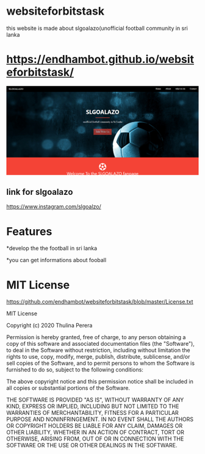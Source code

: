 # websiteforbitstask
this website is made about slgoalazo(unofficial football community in sri lanka

# https://endhambot.github.io/websiteforbitstask/

![](img/website.png)

## link for slgoalazo
https://www.instagram.com/slgoalzo/

# Features

*develop the the football in sri lanka

*you can get informations about fooball

# MIT License

https://github.com/endhambot/websiteforbitstask/blob/master/License.txt

MIT License

Copyright (c) 2020 Thulina Perera

Permission is hereby granted, free of charge, to any person obtaining a copy
of this software and associated documentation files (the "Software"), to deal
in the Software without restriction, including without limitation the rights
to use, copy, modify, merge, publish, distribute, sublicense, and/or sell
copies of the Software, and to permit persons to whom the Software is
furnished to do so, subject to the following conditions:

The above copyright notice and this permission notice shall be included in all
copies or substantial portions of the Software.

THE SOFTWARE IS PROVIDED "AS IS", WITHOUT WARRANTY OF ANY KIND, EXPRESS OR
IMPLIED, INCLUDING BUT NOT LIMITED TO THE WARRANTIES OF MERCHANTABILITY,
FITNESS FOR A PARTICULAR PURPOSE AND NONINFRINGEMENT. IN NO EVENT SHALL THE
AUTHORS OR COPYRIGHT HOLDERS BE LIABLE FOR ANY CLAIM, DAMAGES OR OTHER
LIABILITY, WHETHER IN AN ACTION OF CONTRACT, TORT OR OTHERWISE, ARISING FROM,
OUT OF OR IN CONNECTION WITH THE SOFTWARE OR THE USE OR OTHER DEALINGS IN THE
SOFTWARE.
